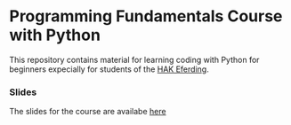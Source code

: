 # Programming Fundamentals Course with Python

This repository contains material for learning coding with Python for beginners expecially for students of the [HAK Eferding](https://www.hakeferding.at/).

### Slides

The slides for the course are availabe [here](https://akornfellner.github.io/python_coding_fundamentals/)